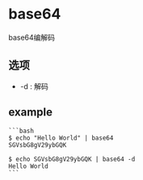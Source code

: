 # base64
base64编解码

## 选项
- -d : 解码

## example

    ```bash
    $ echo "Hello World" | base64
    SGVsbG8gV29ybGQK

    $ echo SGVsbG8gV29ybGQK | base64 -d
    Hello World
    ```
